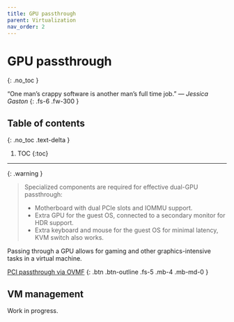 ```yaml
---
title: GPU passthrough
parent: Virtualization
nav_order: 2
---
```


# GPU passthrough
{: .no_toc }

&#8220;One man’s crappy software is another man&#8217;s full time job.&#8221;
&mdash; *Jessica Gaston*
{: .fs-6 .fw-300 }

## Table of contents
{: .no_toc .text-delta }

1. TOC
{:toc}

---

{: .warning }
> Specialized components are required for effective dual-GPU passthrough:
>
> - Motherboard with dual PCIe slots and IOMMU support.
> - Extra GPU for the guest OS, connected to a secondary monitor for HDR
    support.
> - Extra keyboard and mouse for the guest OS for minimal latency, KVM switch
    also works.

Passing through a GPU allows for gaming and other graphics-intensive tasks in a
virtual machine.

[PCI passthrough via OVMF](https://wiki.archlinux.org/title/PCI_passthrough_via_OVMF)
{: .btn .btn-outline .fs-5 .mb-4 .mb-md-0 }

## VM management

Work in progress.
